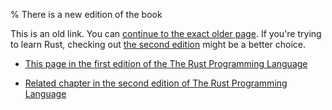 % There is a new edition of the book

This is an old link. You can [continue to the exact older page][1].
If you're trying to learn Rust, checking out [the second edition][2] might be a better choice.

* [This page in the first edition of the The Rust Programming Language][1]

* [Related chapter in the second edition of The Rust Programming Language][2]


[1]: first-edition/error-handling.html
[2]: second-edition/ch09-00-error-handling.html
